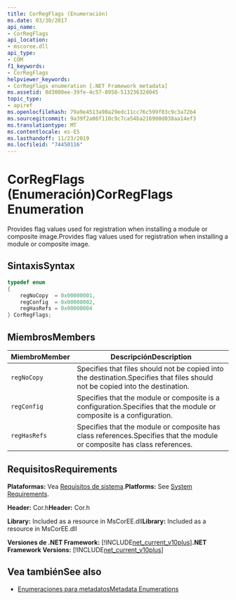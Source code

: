 ```yaml
---
title: CorRegFlags (Enumeración)
ms.date: 03/30/2017
api_name:
- CorRegFlags
api_location:
- mscoree.dll
api_type:
- COM
f1_keywords:
- CorRegFlags
helpviewer_keywords:
- CorRegFlags enumeration [.NET Framework metadata]
ms.assetid: 8d3080ee-39fe-4c57-8950-51323632d045
topic_type:
- apiref
ms.openlocfilehash: 79a9e4513a98a29edc11cc76c599f03c9c3a72b4
ms.sourcegitcommit: 9a39f2a06f110c9c7ca54ba216900d038aa14ef3
ms.translationtype: MT
ms.contentlocale: es-ES
ms.lasthandoff: 11/23/2019
ms.locfileid: "74450116"
---
```

# <a name="corregflags-enumeration"></a><span data-ttu-id="19e61-102">CorRegFlags (Enumeración)</span><span class="sxs-lookup"><span data-stu-id="19e61-102">CorRegFlags Enumeration</span></span>
<span data-ttu-id="19e61-103">Provides flag values used for registration when installing a module or composite image.</span><span class="sxs-lookup"><span data-stu-id="19e61-103">Provides flag values used for registration when installing a module or composite image.</span></span>  
  
## <a name="syntax"></a><span data-ttu-id="19e61-104">Sintaxis</span><span class="sxs-lookup"><span data-stu-id="19e61-104">Syntax</span></span>  
  
```cpp  
typedef enum   
{  
    regNoCopy  = 0x00000001,  
    regConfig  = 0x00000002,  
    regHasRefs = 0x00000004  
} CorRegFlags;  
```  
  
## <a name="members"></a><span data-ttu-id="19e61-105">Miembros</span><span class="sxs-lookup"><span data-stu-id="19e61-105">Members</span></span>  
  
|<span data-ttu-id="19e61-106">Miembro</span><span class="sxs-lookup"><span data-stu-id="19e61-106">Member</span></span>|<span data-ttu-id="19e61-107">Descripción</span><span class="sxs-lookup"><span data-stu-id="19e61-107">Description</span></span>|  
|------------|-----------------|  
|`regNoCopy`|<span data-ttu-id="19e61-108">Specifies that files should not be copied into the destination.</span><span class="sxs-lookup"><span data-stu-id="19e61-108">Specifies that files should not be copied into the destination.</span></span>|  
|`regConfig`|<span data-ttu-id="19e61-109">Specifies that the module or composite is a configuration.</span><span class="sxs-lookup"><span data-stu-id="19e61-109">Specifies that the module or composite is a configuration.</span></span>|  
|`regHasRefs`|<span data-ttu-id="19e61-110">Specifies that the module or composite has class references.</span><span class="sxs-lookup"><span data-stu-id="19e61-110">Specifies that the module or composite has class references.</span></span>|  
  
## <a name="requirements"></a><span data-ttu-id="19e61-111">Requisitos</span><span class="sxs-lookup"><span data-stu-id="19e61-111">Requirements</span></span>  
 <span data-ttu-id="19e61-112">**Plataformas:** Vea [Requisitos de sistema](../../../../docs/framework/get-started/system-requirements.md).</span><span class="sxs-lookup"><span data-stu-id="19e61-112">**Platforms:** See [System Requirements](../../../../docs/framework/get-started/system-requirements.md).</span></span>  
  
 <span data-ttu-id="19e61-113">**Header:** Cor.h</span><span class="sxs-lookup"><span data-stu-id="19e61-113">**Header:** Cor.h</span></span>  
  
 <span data-ttu-id="19e61-114">**Library:** Included as a resource in MsCorEE.dll</span><span class="sxs-lookup"><span data-stu-id="19e61-114">**Library:** Included as a resource in MsCorEE.dll</span></span>  
  
 <span data-ttu-id="19e61-115">**Versiones de .NET Framework:** [!INCLUDE[net_current_v10plus](../../../../includes/net-current-v10plus-md.md)]</span><span class="sxs-lookup"><span data-stu-id="19e61-115">**.NET Framework Versions:** [!INCLUDE[net_current_v10plus](../../../../includes/net-current-v10plus-md.md)]</span></span>  
  
## <a name="see-also"></a><span data-ttu-id="19e61-116">Vea también</span><span class="sxs-lookup"><span data-stu-id="19e61-116">See also</span></span>

- [<span data-ttu-id="19e61-117">Enumeraciones para metadatos</span><span class="sxs-lookup"><span data-stu-id="19e61-117">Metadata Enumerations</span></span>](../../../../docs/framework/unmanaged-api/metadata/metadata-enumerations.md)
